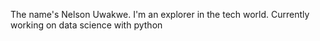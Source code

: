 The name's Nelson Uwakwe. I'm an explorer in the tech world. Currently working on data science with python
